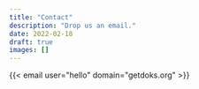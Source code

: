 ```yaml
---
title: "Contact"
description: "Drop us an email."
date: 2022-02-18
draft: true
images: []
---
```


{{< email user="hello" domain="getdoks.org" >}}
